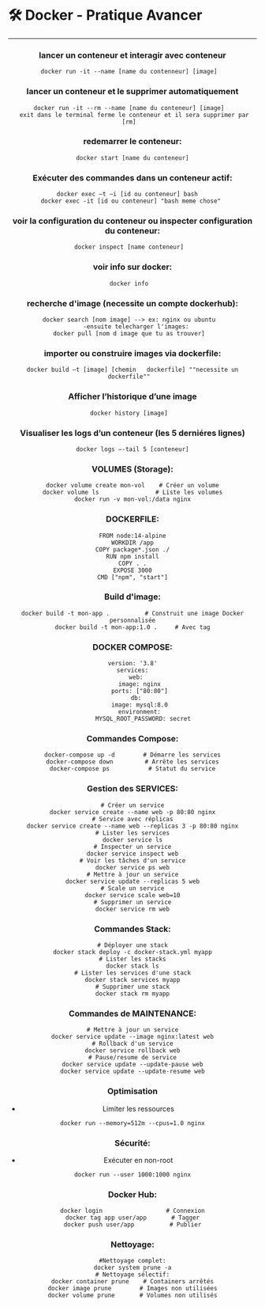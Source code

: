 # 🛠️ Docker - Pratique Avancer
<hr>
<div align="center">
  
### lancer un conteneur et interagir avec conteneur  
```
docker run -it --name [name du contenneur] [image]  
```
### lancer un conteneur et le supprimer automatiquement   
```
docker run -it --rm --name [name du conteneur] [image]  
 exit dans le terminal ferme le conteneur et il sera supprimer par [rm]  
```
### redemarrer le conteneur:   
```
docker start [name du conteneur]
```
### Exécuter des commandes dans un conteneur actif:  
```
 docker exec –t –i [id ou conteneur] bash    
 docker exec -it [id ou conteneur] "bash meme chose"  
```
### voir la configuration du conteneur ou inspecter configuration du conteneur:  
```
docker inspect [name conteneur]  
```
### voir info sur docker:  
```
docker info  
```
### recherche d'image (necessite un compte dockerhub):  
```
docker search [nom image] --> ex: nginx ou ubuntu  
    -ensuite telecharger l'images:  
docker pull [nom d image que tu as trouver]  
```
### importer ou construire images via dockerfile:  
```
docker build –t [image] [chemin   dockerfile] ""necessite un dockerfile""  
```
### Afficher l’historique d’une image  
```
docker history [image]  
```
### Visualiser les logs d’un conteneur (les 5 derniéres lignes)  
```
docker logs –-tail 5 [conteneur]
```
### VOLUMES (Storage):
```
docker volume create mon-vol    # Créer un volume
docker volume ls                # Liste les volumes
docker run -v mon-vol:/data nginx
```
### DOCKERFILE:
```
FROM node:14-alpine
WORKDIR /app
COPY package*.json ./
RUN npm install
COPY . .
EXPOSE 3000
CMD ["npm", "start"]
```
### Build d'image:
```
docker build -t mon-app .          # Construit une image Docker personnalisée
docker build -t mon-app:1.0 .     # Avec tag
```
### DOCKER COMPOSE:
```
version: '3.8'
services:
  web:
    image: nginx
    ports: ["80:80"]
  db:
    image: mysql:8.0
    environment:
      MYSQL_ROOT_PASSWORD: secret
```
### Commandes Compose:
```
docker-compose up -d        # Démarre les services
docker-compose down         # Arrête les services
docker-compose ps           # Statut du service
```
### Gestion des SERVICES:
```
# Créer un service
docker service create --name web -p 80:80 nginx
# Service avec réplicas
docker service create --name web --replicas 3 -p 80:80 nginx
# Lister les services
docker service ls
# Inspecter un service
docker service inspect web
# Voir les tâches d'un service
docker service ps web
# Mettre à jour un service
docker service update --replicas 5 web
# Scale un service
docker service scale web=10
# Supprimer un service
docker service rm web
```
### Commandes Stack:
```
# Déployer une stack
docker stack deploy -c docker-stack.yml myapp
# Lister les stacks
docker stack ls
# Lister les services d'une stack
docker stack services myapp
# Supprimer une stack
docker stack rm myapp
```

### Commandes de MAINTENANCE:
```
# Mettre à jour un service
docker service update --image nginx:latest web
# Rollback d'un service
docker service rollback web
# Pause/resume de service
docker service update --update-pause web
docker service update --update-resume web
```
### Optimisation 

- Limiter les ressources
```
docker run --memory=512m --cpus=1.0 nginx
```
### Sécurité:
- Exécuter en non-root
```
docker run --user 1000:1000 nginx
```
### Docker Hub:
```
docker login                  # Connexion
docker tag app user/app       # Tagger
docker push user/app          # Publier
```
### Nettoyage:
```
#Nettoyage complet:
docker system prune -a
# Nettoyage sélectif:
docker container prune    # Containers arrêtés
docker image prune        # Images non utilisées
docker volume prune       # Volumes non utilisés
```
</div>
